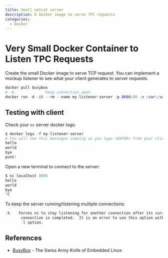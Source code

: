 ```yaml
---
title: Small netcat server
description: A Docker image to serve TPC requests
categories:
  - Docker
---
```


# Very Small Docker Container to Listen TPC Requests

Create the small Docker image to serve TCP request. You can implement a mockup listener to see what your client generates to server requests.

```s
docker pull busybox
# -k              Keep connection open
docker run -d -it --rm --name my-listener-server -p 8666:80 -v /var:/var/www/ -w /var/www/ busybox /bin/nc -lk -p 80
```

## Testing with client

Check your `nc` server docker logs:

```s
$ docker logs -f my-listener-server
# You will see this messages comming as you type <ENTER> from your client below
hello
world
bye
punt!
```

Open a new terminal to connect to the server:

```s
$ nc localhost 8666
hello
world
bye
^C
```

To keep the server running/listening multiple connections:

```s
-k    Forces nc to stay listening for another connection after its current
       connection is completed.  It is an error to use this option without the
       -l option.
```

## References

* [BusyBox](https://busybox.net/downloads/BusyBox.html) - The Swiss Army Knife of Embedded Linux
